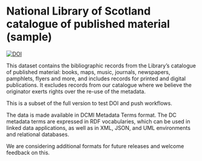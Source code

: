 # National Library of Scotland catalogue of published material (sample)
[![DOI](https://zenodo.org/badge/888907022.svg)](https://doi.org/10.5281/zenodo.14168884)


This dataset contains the bibliographic records from the Library’s catalogue of published material: books, maps, music, journals, newspapers, pamphlets, flyers and more, and includes records for printed and digital publications. It excludes records from our catalogue where we believe the originator exerts rights over the re-use of the metadata. 

This is a subset of the full version to test DOI and push workflows.

The data is made available in DCMI Metadata Terms format.  The DC metadata terms are expressed in RDF vocabularies, which can be used in linked data applications, as well as in XML, JSON, and UML environments and relational databases.

We are considering additional formats for future releases and welcome feedback on this.
